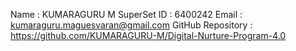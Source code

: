 Name : KUMARAGURU M
SuperSet ID : 6400242
Email : kumaraguru.maguesvaran@gmail.com
GitHub Repository : https://github.com/KUMARAGURU-M/Digital-Nurture-Program-4.0
